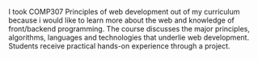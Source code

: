 I took COMP307 Principles of web development out of my curriculum because i would like to learn more about the web and knowledge of front/backend programming.
The course discusses the major principles, algorithms, languages and technologies that underlie web development. Students receive practical hands-on experience through a project.


